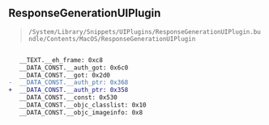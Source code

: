 ## ResponseGenerationUIPlugin

> `/System/Library/Snippets/UIPlugins/ResponseGenerationUIPlugin.bundle/Contents/MacOS/ResponseGenerationUIPlugin`

```diff

   __TEXT.__eh_frame: 0xc8
   __DATA_CONST.__auth_got: 0x6c0
   __DATA_CONST.__got: 0x2d0
-  __DATA_CONST.__auth_ptr: 0x368
+  __DATA_CONST.__auth_ptr: 0x358
   __DATA_CONST.__const: 0x530
   __DATA_CONST.__objc_classlist: 0x10
   __DATA_CONST.__objc_imageinfo: 0x8

```
